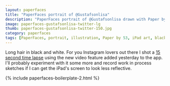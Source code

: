 ```yaml
---
layout: paperfaces
title: "PaperFaces portrait of @Gustafsonlisa"
description: "PaperFaces portrait of @Gustafsonlisa drawn with Paper by 53 on an iPad."
image: paperfaces-gustafsonlisa-twitter-lg
thumb: paperfaces-gustafsonlisa-twitter-150.jpg
category: paperfaces
tags: [PaperFaces, portrait, illustration, Paper by 53, iPad art, black and white]
---
```


Long hair in black and white. For you Instagram lovers out there I shot a [15 second time lapse](http://instagram.com/p/azMK1xgU09/) using the new video feature added yesterday to the app. I'll probably experiment with it some more and record work in process sketches if I can get the iPad's screen to look less reflective.

{% include paperfaces-boilerplate-2.html %}
